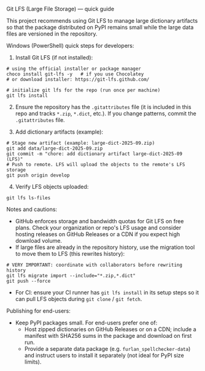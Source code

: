 Git LFS (Large File Storage) — quick guide

This project recommends using Git LFS to manage large dictionary artifacts so
that the package distributed on PyPI remains small while the large data files
are versioned in the repository.

Windows (PowerShell) quick steps for developers:

1. Install Git LFS (if not installed):

```pwsh
# using the official installer or package manager
choco install git-lfs -y   # if you use Chocolatey
# or download installer: https://git-lfs.github.com/

# initialize git lfs for the repo (run once per machine)
git lfs install
```

2. Ensure the repository has the `.gitattributes` file (it is included in
   this repo and tracks `*.zip`, `*.dict`, etc.). If you change patterns,
   commit the `.gitattributes` file.

3. Add dictionary artifacts (example):

```pwsh
# Stage new artifact (example: large-dict-2025-09.zip)
git add data/large-dict-2025-09.zip
git commit -m "chore: add dictionary artifact large-dict-2025-09 (LFS)"
# Push to remote. LFS will upload the objects to the remote's LFS storage
git push origin develop
```

4. Verify LFS objects uploaded:

```pwsh
git lfs ls-files
```

Notes and cautions:
- GitHub enforces storage and bandwidth quotas for Git LFS on free plans.
  Check your organization or repo's LFS usage and consider hosting
  releases on GitHub Releases or a CDN if you expect high download volume.
- If large files are already in the repository history, use the migration tool
  to move them to LFS (this rewrites history):

```pwsh
# VERY IMPORTANT: coordinate with collaborators before rewriting history
git lfs migrate import --include="*.zip,*.dict"
git push --force
```

- For CI: ensure your CI runner has `git lfs install` in its setup steps so
  it can pull LFS objects during `git clone` / `git fetch`.

Publishing for end-users:
- Keep PyPI packages small. For end-users prefer one of:
  - Host zipped dictionaries on GitHub Releases or on a CDN; include a
    manifest with SHA256 sums in the package and download on first run.
  - Provide a separate data package (e.g. `furlan_spellchecker-data`) and
    instruct users to install it separately (not ideal for PyPI size limits).
